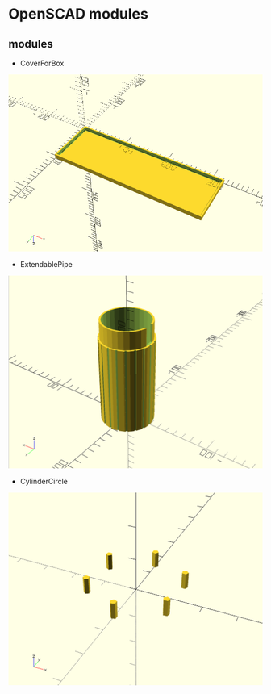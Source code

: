# OpenSCAD modules

## modules

* CoverForBox

![CoverForBox.png](https://github.com/Drunkar/openscad_modules/blob/images/CoverForBox.png)

* ExtendablePipe

![ExtendablePipe.png](https://github.com/Drunkar/openscad_modules/blob/images/ExtendablePipe.png)

* CylinderCircle

![CylinderCircle.png](https://github.com/Drunkar/openscad_modules/blob/images/CylinderCircle.png)